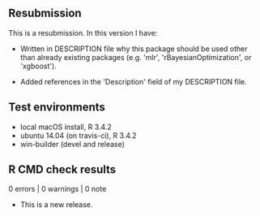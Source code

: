 ## Resubmission
This is a resubmission. In this version I have:

* Written in DESCRIPTION file why this package should be used other than already existing packages (e.g. 'mlr', 'rBayesianOptimization', or 'xgboost').

* Added references in the 'Description' field of my DESCRIPTION file.

## Test environments
* local macOS install, R 3.4.2
* ubuntu 14.04 (on travis-ci), R 3.4.2
* win-builder (devel and release)

## R CMD check results

0 errors | 0 warnings | 0 note

* This is a new release.
